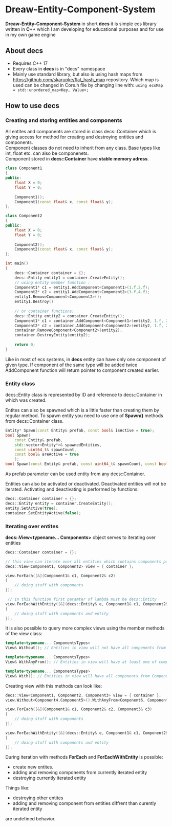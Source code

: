 # Dreaw-Entity-Component-System
**Dreaw-Entity-Component-System** in short **decs** it is simple ecs library written in **C++** which I am developing for educational purposes and for use in my own game engine<br/>

## About decs
* Requires C++ 17
* Every class in **decs** is in "decs" namespace
* Mainly use standard library, but also is using hash maps from https://github.com/skarupke/flat_hash_map repository. Which map is used can be changed in Core.h file by changing line with: ``` using ecsMap = std::unordered_map<Key, Value>; ```

## How to use **decs**
### Creating and storing entities and components
All entites and components are stored in class decs::Container which is giving access for method for creating and destroying entities and components.<br/>
Component classes do not need to inherit from any class. Base types like int, float etc. can also be componenets.<br/>
Component stored in **decs::Container** have **stable memory adress**.<br/>
```cpp
class Component1
{
public:
	float X = 0;
	float Y = 0;
	
	Component1();
	Component1(const float& x, const float& y);
};

class Component2
{
public:
	float X = 0;
	float Y = 0;
	
	Component2();
	Component2(const float& x, const float& y);
};

int main()
{
	decs::Container container = {};
	decs::Entity entity1 = container.CreateEntity();
	// using entity member function :
	Component1* c1 = entity1.AddComponent<Component1>(1.f,2.f);
	Component2* c2 = entity1.AddComponent<Component2>(3.f,4.f);
	entity1.RemoveComponent<Component2>();
	entity1.Destroy()
	
	// or container functions:
	decs::Entity entity2 = container.CreateEntity();
	Component1* c1 = container.AddComponent<Component1>(entity2, 1.f, 2.f);
	Component2* c2 = container.AddComponent<Component2>(entity2, 1.f, 2.f);
	container.RemoveComponent<Component2>(entity2);
	container.DestroyEntity(entity2);
	
	return 0;
}
```

Like in most of ecs systems, in **decs** entity can have only one component of given type. If component of the same type will be added twice AddComponent function will return pointer to component created earlier.<br/>

### Entity class
decs::Entity class is represented by ID and reference to decs::Container in which was created.<br/>

Entites can also be spawned which is a little faster than creating them by regular method. To spawn entity you need to use one of **Spawn()** methods from decs::Container class.
```cpp
Entity* Spawn(const Entity& prefab, const bool& isActive = true);
bool Spawn(
	const Entity& prefab, 
	std::vector<Entity*>& spawnedEntities, 
	const uint64_t& spawnCount, 
	const bool& areActive = true
	);
bool Spawn(const Entity& prefab, const uint64_t& spawnCount, const bool& areActive = true);
```
As prefab parameter can be used entity from any decs::Container.

Entities can also be activated or deactivated. Deactivated entities will not be iterated. Activating and deactivating is performed by functions:
```cpp
decs::Container container = {};
decs::Entity entity = container.CreateEntity();
entity.SetActive(true);
container.SetEntityActive(false);
```

### Iterating over entites
**decs::View<typename... Components>** object serves to iterating over entities
```cpp
decs::Container container = {}; 

// this view can iterate over all entities which contains components passed as template parameters
decs::View<Component1, Component2> view = { container }; 

view.ForEach([&](Component1& c1, Component2& c2)
{
	// doing stuff with components
});

 // in this function first paramter of lambda must be decs::Entity
view.ForEachWithEntity([&](decs::Entity& e, Component1& c1, Component2& c2)
{
	// doing stuff with components and entity
});
```
It is also possible to query more complex views using the member methods of the view class:
```cpp
template<typename... ComponentsTypes>
View& Without(); // Entities in view will not have all components from ComponetsTypes parameters list
```
```cpp
template<typename... ComponentsTypes>
View& WithAnyFrom(); // Entities in view will have at least one of component from ComponentTypes parameters list
```
```cpp
template<typename... ComponentsTypes>
View& With(); // Entities in view will have all components from ComponentTypes parameters list
```

Creating view with this methods can look like:
```cpp
decs::View<Component1, Component2, Component3> view = { container };
view.Without<Component4,Component5>().WithAnyFrom<Component6, Component7>().With<Component8, Component9>();

view.ForEach([&](Component1& c1, Component2& c2, Component3& c3)
{
	// doing stuff with components
});

view.ForEachWithEntity([&](decs::Entity& e, Component1& c1, Component2& c2, Component3& c3)
{
	// doing stuff with components and entity
});
```

During iteration with methods **ForEach** and **ForEachWithEntity** is possible:
* create new entites. 
* adding and removing components from currently iterated entity
* destroying currently iterated entity

Things like:
* destroying other entites
* adding and removing component from entities diffrent than curently iterated entity

are undefined behavior.

